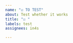 ```yaml
---
name: "☑️ TO TEST"
about: Test whether it works
title: "☑️ "
labels: test
assignees: in4s

---
```



